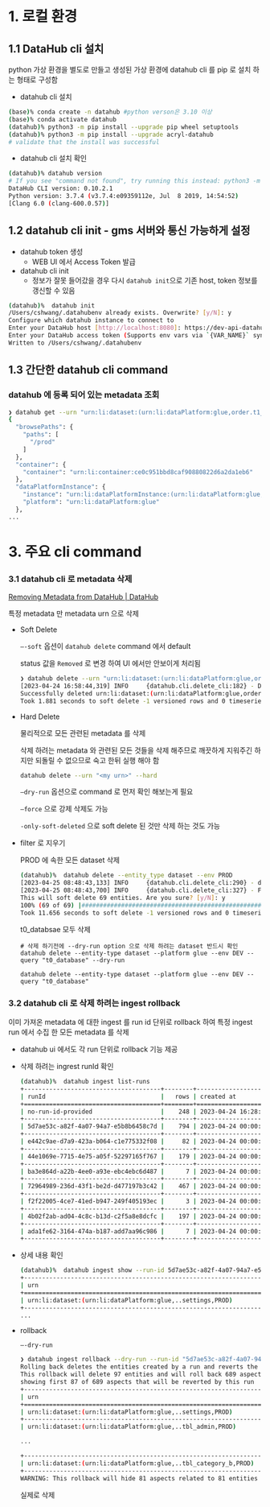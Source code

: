# 1. 로컬 환경

## 1.1 DataHub cli 설치

python 가상 환경을 별도로 만들고 생성된 가상 환경에 datahub cli 를 pip 로 설치 하는 형태로 구성함

- datahub cli 설치

```bash
(base)% conda create -n datahub #python verson은 3.10 이상
(base)% conda activate datahub
(datahub)% python3 -m pip install --upgrade pip wheel setuptools
(datahub)% python3 -m pip install --upgrade acryl-datahub
# validate that the install was successful
```

- datahub cli 설치 확인

```bash
(datahub)% datahub version
# If you see "command not found", try running this instead: python3 -m datahub version
DataHub CLI version: 0.10.2.1
Python version: 3.7.4 (v3.7.4:e09359112e, Jul  8 2019, 14:54:52)
[Clang 6.0 (clang-600.0.57)]
```

## 1.2 datahub cli init - gms 서버와 통신 가능하게 설정

- datahub token 생성
    - WEB UI 에서 Access Token 발급
- datahub cli init
    - 정보가 잘못 들어갔을 경우 다시 `datahub init`으로 기존 host, token 정보를 갱신할 수 있음

```bash
(datahub)%  datahub init
/Users/cshwang/.datahubenv already exists. Overwrite? [y/N]: y
Configure which datahub instance to connect to
Enter your DataHub host [http://localhost:8080]: https://dev-api-datahub.io
Enter your DataHub access token (Supports env vars via `{VAR_NAME}` syntax) []:
Written to /Users/cshwang/.datahubenv
```

## 1.3 간단한 datahub cli command

### datahub 에 등록 되어 있는 metadata 조회

```bash
❯ datahub get --urn "urn:li:dataset:(urn:li:dataPlatform:glue,order.t1_db_order_history,PROD)"
{
  "browsePaths": {
    "paths": [
      "/prod"
    ]
  },
  "container": {
    "container": "urn:li:container:ce0c951bbd8caf90880822d6a2da1eb6"
  },
  "dataPlatformInstance": {
    "instance": "urn:li:dataPlatformInstance:(urn:li:dataPlatform:glue,order)",
    "platform": "urn:li:dataPlatform:glue"
  },
...
```

# 3. 주요 cli command

### 3.1 datahub cli 로 metadata 삭제

[Removing Metadata from DataHub | DataHub](https://datahubproject.io/docs/how/delete-metadata/)

특정 metadata 만 metadata urn 으로 삭제

- Soft Delete

    `—-soft` 옵션이 `datahub delete` command 에서 default

    status 값을 `Removed` 로 변경 하여 UI 에서만 안보이게 처리됨

    ```bash
    ❯ datahub delete --urn "urn:li:dataset:(urn:li:dataPlatform:glue,order.t1_db_order_order.alarms,PROD)" --soft
    [2023-04-24 16:58:44,319] INFO     {datahub.cli.delete_cli:182} - DataHub configured with http://dev-api-datahub.io
    Successfully deleted urn:li:dataset:(urn:li:dataPlatform:glue,order.t1_db_order_order.alarms,PROD). -1 rows deleted
    Took 1.881 seconds to soft delete -1 versioned rows and 0 timeseries aspect rows for 1 entities.
    ```

- Hard Delete

    물리적으로 모든 관련된 metadata 를 삭제

    삭제 하려는 metadata 와 관련된 모든 것들을 삭제 해주므로 깨끗하게 지워주긴 하지만 되돌릴 수 없으므로 숙고 한뒤 실행 해야 함

    ```bash
    datahub delete --urn "<my urn>" --hard
    ```

    `—dry-run` 옵션으로 command 로 먼저 확인 해보는게 필요

    `—force` 으로 강제 삭제도 가능

    `-only-soft-deleted` 으로 soft delete 된 것만 삭제 하는 것도 가능

- filter 로 지우기

    PROD 에 속한 모든 dataset 삭제

    ```bash
    (datahub)%  datahub delete --entity_type dataset --env PROD
    [2023-04-25 08:48:43,133] INFO     {datahub.cli.delete_cli:290} - datahub configured with http://dev-api-datahub.io
    [2023-04-25 08:48:43,700] INFO     {datahub.cli.delete_cli:327} - Filter matched 69  dataset entities of None. Sample: ['urn:li:dataset:(urn:li:dataPlatform:glue,order.t1_db_order_stts_appsis.ald_grp_br_change,PROD)', 'urn:li:dataset:(urn:li:dataPlatform:glue,order.t1_db_order_appsis_old.ald_a01_record_old,PROD)', 'urn:li:dataset:(urn:li:dataPlatform:glue,order.t1_db_order_appsis_old.ald_a01_record,PROD)', 'urn:li:dataset:(urn:li:dataPlatform:glue,order.t1_db_order_stts_appsis.ald_adj_hq_cash_log,PROD)', 'urn:li:dataset:(urn:li:dataPlatform:glue,order.t1_db_order_stts_appsis.ald_adj_br_cash_log,PROD)']
    This will soft delete 69 entities. Are you sure? [y/N]: y
    100% (69 of 69) |##########################################################################################################################################################| Elapsed Time: 0:00:03 Time:  0:00:03
    Took 11.656 seconds to soft delete -1 versioned rows and 0 timeseries aspect rows for 69 entities.
    ```

    t0_databsae 모두 삭제

    ```
    # 삭제 하기전에 --dry-run option 으로 삭제 하려는 dataset 반드시 확인
    datahub delete --entity-type dataset --platform glue --env DEV --query "t0_database" --dry-run

    datahub delete --entity-type dataset --platform glue --env DEV --query "t0_database"
    ```


### 3.2 datahub cli 로 삭제 하려는 ingest rollback

이미 가져온 metadata 에 대한 ingest 를 run id 단위로 rollback 하여 특정 ingest run 에서 수집 한 모든 metadata 를 삭제

- datahub ui 에서도 각 run 단위로 rollback 기능 제공
- 삭제 하려는 ingrest runId 확인

    ```bash
    (datahub)%  datahub ingest list-runs
    +--------------------------------------+--------+---------------------------+
    | runId                                |   rows | created at                |
    +======================================+========+===========================+
    | no-run-id-provided                   |    248 | 2023-04-24 16:28:56 (KST) |
    +--------------------------------------+--------+---------------------------+
    | 5d7ae53c-a82f-4a07-94a7-e5b8b6458c7d |    794 | 2023-04-24 00:00:11 (KST) |
    +--------------------------------------+--------+---------------------------+
    | e442c9ae-d7a9-423a-b064-c1e775332f08 |     82 | 2023-04-24 00:00:11 (KST) |
    +--------------------------------------+--------+---------------------------+
    | 44e1069e-7715-4e75-a05f-52297165f767 |    179 | 2023-04-24 00:00:10 (KST) |
    +--------------------------------------+--------+---------------------------+
    | ba3e864d-a22b-4ee0-a93e-ebc4ebc6d487 |      7 | 2023-04-24 00:00:10 (KST) |
    +--------------------------------------+--------+---------------------------+
    | 72964989-236d-43f1-be2d-d477197b3c42 |    467 | 2023-04-24 00:00:10 (KST) |
    +--------------------------------------+--------+---------------------------+
    | f2f22005-4ce7-41ed-b947-249f405193ec |      3 | 2023-04-24 00:00:10 (KST) |
    +--------------------------------------+--------+---------------------------+
    | 4b02f2ab-ad04-4c8c-b13d-c2f5a8e8dcfc |    197 | 2023-04-24 00:00:09 (KST) |
    +--------------------------------------+--------+---------------------------+
    | ada1fe62-3164-474a-b187-add7aa96c986 |      7 | 2023-04-24 00:00:09 (KST) |
    +--------------------------------------+--------+---------------------------+
    ```

- 상세 내용 확인

    ```bash
    (datahub)%  datahub ingest show --run-id 5d7ae53c-a82f-4a07-94a7-e5b8b6458c7d
    +--------------------------------------------------------------------------------------------------------------+----------------------+---------------------------+
    | urn                                                                                                          | aspect name          | created at                |
    +==============================================================================================================+======================+===========================+
    | urn:li:dataset:(urn:li:dataPlatform:glue,..settings,PROD)               | container            | 2023-04-24 00:00:11 (KST) |
    +--------------------------------------------------------------------------------------------------------------+----------------------+---------------------------+
    ...
    ```

- rollback

    `—-dry-run`

    ```bash
    ❯ datahub ingest rollback --dry-run --run-id "5d7ae53c-a82f-4a07-94a7-e5b8b6458c7d"
    Rolling back deletes the entities created by a run and reverts the updated aspects
    This rollback will delete 97 entities and will roll back 689 aspects
    showing first 87 of 689 aspects that will be reverted by this run
    +--------------------------------------------------------------------------------------------------------------+----------------------+---------------------------+
    | urn                                                                                                          | aspect name          | created at                |
    +==============================================================================================================+======================+===========================+
    | urn:li:dataset:(urn:li:dataPlatform:glue,..settings,PROD)               | container            | 2023-04-24 00:00:11 (KST) |
    +--------------------------------------------------------------------------------------------------------------+----------------------+---------------------------+
    | urn:li:dataset:(urn:li:dataPlatform:glue,..tbl_admin,PROD)              | status               | 2023-04-24 00:00:11 (KST) |

    ...

    +--------------------------------------------------------------------------------------------------------------+----------------------+---------------------------+
    | urn:li:dataset:(urn:li:dataPlatform:glue,..tbl_category_b,PROD)         | ownership            | 2023-04-24 00:00:11 (KST) |
    +--------------------------------------------------------------------------------------------------------------+----------------------+---------------------------+
    WARNING: This rollback will hide 81 aspects related to 81 entities being rolled back that are not part ingestion run id.
    ```

    실제로 삭제
